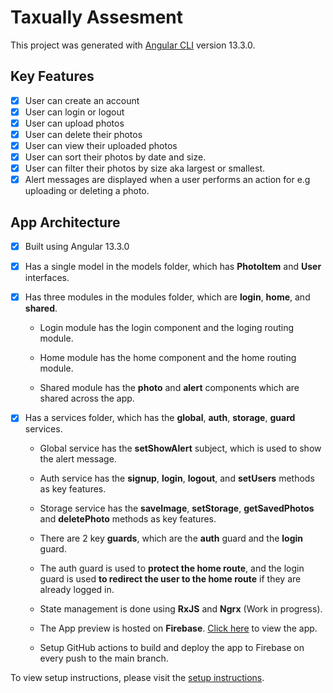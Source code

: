 # Taxually Assesment

This project was generated with [Angular CLI](https://github.com/angular/angular-cli) version 13.3.0.

## Key Features

- [x] User can create an account
- [x] User can login or logout
- [x] User can upload photos
- [x] User can delete their photos
- [x] User can view their uploaded photos
- [x] User can sort their photos by date and size.
- [x] User can filter their photos by size aka largest or smallest.
- [x] Alert messages are displayed when a user performs an action for e.g uploading or deleting a photo.

## App Architecture

- [x] Built using Angular 13.3.0
- [x] Has a single model in the models folder, which has **PhotoItem** and **User** interfaces.
- [x] Has three modules in the modules folder, which are **login**, **home**, and **shared**.

  - Login module has the login component and the loging routing module.

  - Home module has the home component and the home routing module.

  - Shared module has the **photo** and **alert** components which are shared across the app.

- [x] Has a services folder, which has the **global**, **auth**, **storage**, **guard** services.

  - Global service has the **setShowAlert** subject, which is used to show the alert message.

  - Auth service has the **signup**, **login**, **logout**, and **setUsers** methods as key features.

  - Storage service has the **saveImage**, **setStorage**, **getSavedPhotos** and **deletePhoto** methods as key features.

  - There are 2 key **guards**, which are the **auth** guard and the **login** guard.

  - The auth guard is used to **protect the home route**, and the login guard is used **to redirect the user to the home route** if they are already logged in.

  - State management is done using **RxJS** and **Ngrx** (Work in progress).

  - The App preview is hosted on **Firebase**. [Click here](https://taxually-assesment.web.app/) to view the app.

  - Setup GitHub actions to build and deploy the app to Firebase on every push to the main branch.

To view setup instructions, please visit the [setup instructions]('https://github.com/mayeedwin/taxually-app/blob/main/SETUP.md').
